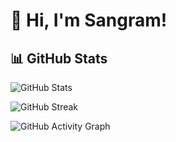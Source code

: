 
# 👋 Hi, I'm Sangram!


## 📊 GitHub Stats
![GitHub Stats](https://github-readme-stats.vercel.app/api?username=SangramBehera2001&show_icons=true&theme=radical)

![GitHub Streak](https://github-readme-streak-stats.herokuapp.com/?user=SangramBehera2001&theme=dark)

![GitHub Activity Graph](https://github-readme-activity-graph.vercel.app/graph?username=SangramBehera2001&theme=github-dark)

